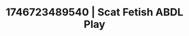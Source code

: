 ---
categories:
- AI-generated
- Feather touch
- Midnight surrender
- Morning after
- ASMR
- Flirty smirk
- Intimate POV
- Cosplay
image: /assets/images/1746723489540.jpg
layout: post
seo:
  description: Featured content with artistic Scat Fetish, ABDL Play. HD images available.
  keywords: Scat Fetish, ABDL Play
  og_image: /assets/images/1746723489540.jpg
  schema_type: VisualArtwork
tags:
- ABDL Play
- Scat Fetish
- '#1746723489540'
title: 1746723489540 | Scat Fetish ABDL Play
---